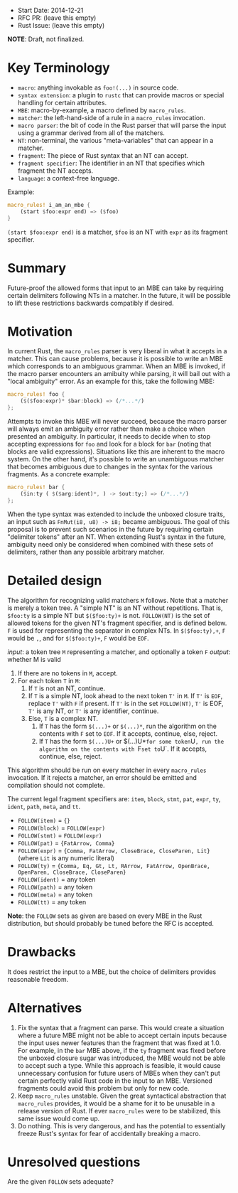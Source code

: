 - Start Date: 2014-12-21
- RFC PR: (leave this empty)
- Rust Issue: (leave this empty)

**NOTE**: Draft, not finalized.

# Key Terminology

- `macro`: anything invokable as `foo!(...)` in source code.
- `syntax extension`: a plugin to `rustc` that can provide macros or special
  handling for certain attributes.
- `MBE`: macro-by-example, a macro defined by `macro_rules`.
- `matcher`: the left-hand-side of a rule in a `macro_rules` invocation.
- `macro parser`: the bit of code in the Rust parser that will parse the input
  using a grammar derived from all of the matchers.
- `NT`: non-terminal, the various "meta-variables" that can appear in a matcher.
- `fragment`: The piece of Rust syntax that an NT can accept.
- `fragment specifier`: The identifier in an NT that specifies which fragment
  the NT accepts.
- `language`: a context-free language.

Example:

```rust
macro_rules! i_am_an_mbe {
    (start $foo:expr end) => ($foo)
}
```

`(start $foo:expr end)` is a matcher, `$foo` is an NT with `expr` as its
fragment specifier.

# Summary

Future-proof the allowed forms that input to an MBE can take by requiring
certain delimiters following NTs in a matcher. In the future, it will be
possible to lift these restrictions backwards compatibly if desired.

# Motivation

In current Rust, the `macro_rules` parser is very liberal in what it accepts
in a matcher. This can cause problems, because it is possible to write an
MBE which corresponds to an ambiguous grammar. When an MBE is invoked, if the
macro parser encounters an amibuity while parsing, it will bail out with a
"local ambiguity" error. As an example for this, take the following MBE:

```rust
macro_rules! foo {
    ($($foo:expr)* $bar:block) => (/*...*/)
};
```

Attempts to invoke this MBE will never succeed, because the macro parser
will always emit an ambiguity error rather than make a choice when presented
an ambiguity. In particular, it needs to decide when to stop accepting
expressions for `foo` and look for a block for `bar` (noting that blocks are
valid expressions). Situations like this are inherent to the macro system. On
the other hand, it's possible to write an unambiguous matcher that becomes
ambiguous due to changes in the syntax for the various fragments. As a
concrete example:

```rust
macro_rules! bar {
    ($in:ty ( $($arg:ident)*, ) -> $out:ty;) => (/*...*/)
};
```

When the type syntax was extended to include the unboxed closure traits,
an input such as `FnMut(i8, u8) -> i8;` became ambiguous. The goal of this
proposal is to prevent such scenarios in the future by requiring certain
"delimiter tokens" after an NT. When extending Rust's syntax in the future,
ambiguity need only be considered when combined with these sets of delimiters,
rather than any possible arbitrary matcher.

# Detailed design

The algorithm for recognizing valid matchers `M` follows. Note that a matcher
is merely a token tree. A "simple NT" is an NT without repetitions. That is,
`$foo:ty` is a simple NT but `$($foo:ty)+` is not. `FOLLOW(NT)` is the set of
allowed tokens for the given NT's fragment specifier, and is defined below.
`F` is used for representing the separator in complex NTs.  In `$($foo:ty),+`,
`F` would be `,`, and for `$($foo:ty)+`, `F` would be `EOF`.

*input*: a token tree `M` representing a matcher, and optionally a token `F`
*output*: whether M is valid
1. If there are no tokens in `M`, accept.
2. For each token `T` in `M`:
    1. If `T` is not an NT, continue.
    2. If `T` is a simple NT, look ahead to the next token `T'` in `M`. If
       `T'` is `EOF`, replace `T'` with `F` if present. If `T'` is in the set
       `FOLLOW(NT)`, `T'` is EOF, `T'` is any NT, or `T'` is any identifier,
       continue.
    3. Else, `T` is a complex NT.
        1. If `T` has the form `$(...)+` or `$(...)*`, run the algorithm on
           the contents with `F` set to `EOF`. If it accepts, continue, else,
           reject.
        2. If `T` has the form `$(...)U+` or $(...)U*` for some token `U`, run
           the algorithm on the contents with `F` set to `U`. If it accepts,
           continue, else, reject.

This algorithm should be run on every matcher in every `macro_rules`
invocation. If it rejects a matcher, an error should be emitted and
compilation should not complete.

The current legal fragment specifiers are: `item`, `block`, `stmt`, `pat`,
`expr`, `ty`, `ident`, `path`, `meta`, and `tt`.

- `FOLLOW(item)` = `{}`
- `FOLLOW(block)` = `FOLLOW(expr)`
- `FOLLOW(stmt)` = `FOLLOW(expr)`
- `FOLLOW(pat)` = `{FatArrow, Comma}`
- `FOLLOW(expr)` = `{Comma, FatArrow, CloseBrace, CloseParen, Lit}` (where
  `Lit` is any numeric literal)
- `FOLLOW(ty)` = `{Comma, Eq, Gt, Lt, RArrow, FatArrow, OpenBrace, OpenParen,
  CloseBrace, CloseParen}`
- `FOLLOW(ident)` = any token
- `FOLLOW(path)` = any token
- `FOLLOW(meta)` = any token
- `FOLLOW(tt)` = any token

**Note**: the `FOLLOW` sets as given are based on every MBE in the Rust
distribution, but should probably be tuned before the RFC is accepted.

# Drawbacks

It does restrict the input to a MBE, but the choice of delimiters provides
reasonable freedom.

# Alternatives

1. Fix the syntax that a fragment can parse. This would create a situation
   where a future MBE might not be able to accept certain inputs because the
   input uses newer features than the fragment that was fixed at 1.0. For
   example, in the `bar` MBE above, if the `ty` fragment was fixed before the
   unboxed closure sugar was introduced, the MBE would not be able to accept
   such a type. While this approach is feasible, it would cause unnecessary
   confusion for future users of MBEs when they can't put certain perfectly
   valid Rust code in the input to an MBE. Versioned fragments could avoid
   this problem but only for new code.
2. Keep `macro_rules` unstable. Given the great syntactical abstraction that
   `macro_rules` provides, it would be a shame for it to be unusable in a
   release version of Rust. If ever `macro_rules` were to be stabilized, this
   same issue would come up.
3. Do nothing. This is very dangerous, and has the potential to essentially
   freeze Rust's syntax for fear of accidentally breaking a macro.

# Unresolved questions

Are the given `FOLLOW` sets adequate?
